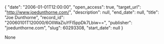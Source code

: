 {
  "date": "2006-01-01T12:00:00", 
  "open_access": true, 
  "target_url": "http://www.joedunthorne.com/", 
  "description": null, 
  "end_date": null, 
  "title": "Joe Dunthorne", 
  "record_id": "20060101T120000/6OIlWaZiuYFI5ppDk7Lbiw==", 
  "publisher": "joedunthorne.com", 
  "slug": 60293308, 
  "start_date": null
}

None